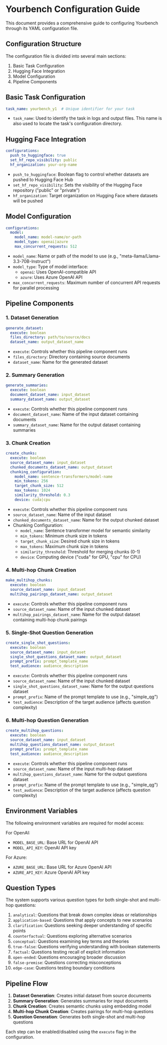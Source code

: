 # Yourbench Configuration Guide

This document provides a comprehensive guide to configuring Yourbench through its YAML configuration file.

## Configuration Structure

The configuration file is divided into several main sections:

1. Basic Task Configuration
2. Hugging Face Integration
3. Model Configuration
4. Pipeline Components

## Basic Task Configuration

```yaml
task_name: yourbench_y1  # Unique identifier for your task
```

- `task_name`: Used to identify the task in logs and output files. This name is also used to locate the task's configuration directory.

## Hugging Face Integration

```yaml
configurations:
  push_to_huggingface: true
  set_hf_repo_visibility: public
  hf_organization: your-org-name
```

- `push_to_huggingface`: Boolean flag to control whether datasets are pushed to Hugging Face Hub
- `set_hf_repo_visibility`: Sets the visibility of the Hugging Face repository ("public" or "private")
- `hf_organization`: Target organization on Hugging Face where datasets will be pushed

## Model Configuration

```yaml
configurations:
  model:
    model_name: model-name/or-path
    model_type: openai|azure
    max_concurrent_requests: 512
```

- `model_name`: Name or path of the model to use (e.g., "meta-llama/Llama-3.3-70B-Instruct")
- `model_type`: Type of model interface:
  - `openai`: Uses OpenAI-compatible API
  - `azure`: Uses Azure OpenAI API
- `max_concurrent_requests`: Maximum number of concurrent API requests for parallel processing

## Pipeline Components

### 1. Dataset Generation

```yaml
generate_dataset:
  execute: boolean
  files_directory: path/to/source/docs
  dataset_name: output_dataset_name
```

- `execute`: Controls whether this pipeline component runs
- `files_directory`: Directory containing source documents
- `dataset_name`: Name for the generated dataset

### 2. Summary Generation

```yaml
generate_summaries:
  execute: boolean
  document_dataset_name: input_dataset
  summary_dataset_name: output_dataset
```

- `execute`: Controls whether this pipeline component runs
- `document_dataset_name`: Name of the input dataset containing documents
- `summary_dataset_name`: Name for the output dataset containing summaries

### 3. Chunk Creation

```yaml
create_chunks:
  execute: boolean
  source_dataset_name: input_dataset
  chunked_documents_dataset_name: output_dataset
  chunking_configuration:
    model_name: sentence-transformers/model-name
    min_tokens: 256
    target_chunk_size: 512
    max_tokens: 1024
    similarity_threshold: 0.3
    device: cuda|cpu
```

- `execute`: Controls whether this pipeline component runs
- `source_dataset_name`: Name of the input dataset
- `chunked_documents_dataset_name`: Name for the output chunked dataset
- Chunking Configuration:
  - `model_name`: Sentence transformer model for semantic similarity
  - `min_tokens`: Minimum chunk size in tokens
  - `target_chunk_size`: Desired chunk size in tokens
  - `max_tokens`: Maximum chunk size in tokens
  - `similarity_threshold`: Threshold for merging chunks (0-1)
  - `device`: Computing device ("cuda" for GPU, "cpu" for CPU)

### 4. Multi-hop Chunk Creation

```yaml
make_multihop_chunks:
  execute: boolean
  source_dataset_name: input_dataset
  multihop_pairings_dataset_name: output_dataset
```

- `execute`: Controls whether this pipeline component runs
- `source_dataset_name`: Name of the input chunked dataset
- `multihop_pairings_dataset_name`: Name for the output dataset containing multi-hop chunk pairings

### 5. Single-Shot Question Generation

```yaml
create_single_shot_questions:
  execute: boolean
  source_dataset_name: input_dataset
  single_shot_questions_dataset_name: output_dataset
  prompt_prefix: prompt_template_name
  test_audience: audience_description
```

- `execute`: Controls whether this pipeline component runs
- `source_dataset_name`: Name of the input chunked dataset
- `single_shot_questions_dataset_name`: Name for the output questions dataset
- `prompt_prefix`: Name of the prompt template to use (e.g., "simple_qg")
- `test_audience`: Description of the target audience (affects question complexity)

### 6. Multi-hop Question Generation

```yaml
create_multihop_questions:
  execute: boolean
  source_dataset_name: input_dataset
  multihop_questions_dataset_name: output_dataset
  prompt_prefix: prompt_template_name
  test_audience: audience_description
```

- `execute`: Controls whether this pipeline component runs
- `source_dataset_name`: Name of the input multi-hop dataset
- `multihop_questions_dataset_name`: Name for the output questions dataset
- `prompt_prefix`: Name of the prompt template to use (e.g., "simple_qg")
- `test_audience`: Description of the target audience (affects question complexity)

## Environment Variables

The following environment variables are required for model access:

For OpenAI:
- `MODEL_BASE_URL`: Base URL for OpenAI API
- `MODEL_API_KEY`: OpenAI API key

For Azure:
- `AZURE_BASE_URL`: Base URL for Azure OpenAI API
- `AZURE_API_KEY`: Azure OpenAI API key

## Question Types

The system supports various question types for both single-shot and multi-hop questions:

1. `analytical`: Questions that break down complex ideas or relationships
2. `application-based`: Questions that apply concepts to new scenarios
3. `clarification`: Questions seeking deeper understanding of specific points
4. `counterfactual`: Questions exploring alternative scenarios
5. `conceptual`: Questions examining key terms and theories
6. `true-false`: Questions verifying understanding with boolean statements
7. `factual`: Questions testing recall of explicit information
8. `open-ended`: Questions encouraging broader discussion
9. `false-premise`: Questions correcting misconceptions
10. `edge-case`: Questions testing boundary conditions

## Pipeline Flow

1. **Dataset Generation**: Creates initial dataset from source documents
2. **Summary Generation**: Generates summaries for input documents
3. **Chunk Creation**: Creates semantic chunks using embedding model
4. **Multi-hop Chunk Creation**: Creates pairings for multi-hop questions
5. **Question Generation**: Generates both single-shot and multi-hop questions

Each step can be enabled/disabled using the `execute` flag in the configuration.